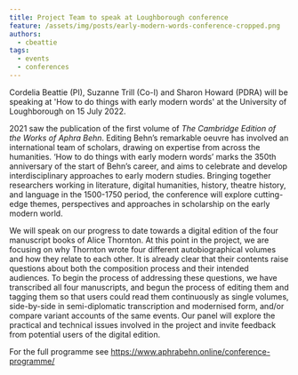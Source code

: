 ```yaml
---
title: Project Team to speak at Loughborough conference
feature: /assets/img/posts/early-modern-words-conference-cropped.png
authors:
  - cbeattie
tags:
  - events
  - conferences
---
```


Cordelia Beattie (PI), Suzanne Trill (Co-I) and Sharon Howard (PDRA) will be speaking at 'How to do things with early modern words' at the University of Loughborough on 15 July 2022.

2021 saw the publication of the first volume of _The Cambridge Edition of the Works of Aphra Behn_. Editing Behn’s remarkable oeuvre has involved an international team of scholars, drawing on expertise from across the humanities. ‘How to do things with early modern words’ marks the 350th anniversary of the start of Behn’s career, and aims to celebrate and develop interdisciplinary approaches to early modern studies. Bringing together researchers working in literature, digital humanities, history, theatre history, and language in the 1500-1750 period, the conference will explore cutting-edge themes, perspectives and approaches in scholarship on the early modern world.

We will speak on our progress to date towards a digital edition of the four manuscript books of Alice Thornton. At this point in the project, we are focusing on why Thornton wrote four different autobiographical volumes and how they relate to each other. It is already clear that their contents raise questions about both the composition process and their intended audiences. To begin the process of addressing these questions, we have transcribed all four manuscripts, and begun the process of editing them and tagging them so that users could read them continuously as single volumes, side-by-side in semi-diplomatic transcription and modernised form, and/or compare variant accounts of the same events. Our panel will explore the practical and technical issues involved in the project and invite feedback from potential users of the digital edition.

For the full programme see https://www.aphrabehn.online/conference-programme/
